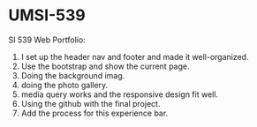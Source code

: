 # UMSI-539

SI 539 Web Portfolio:</br>
1. I set up the header nav and footer and made it well-organized.</br>
2. Use the bootstrap and show the current page.</br>
3. Doing the background imag.</br>
4. doing the photo gallery.</br>
5. media query works and the responsive design fit well.</br>
6. Using the github with the final project.
7. Add the process for this experience bar.

